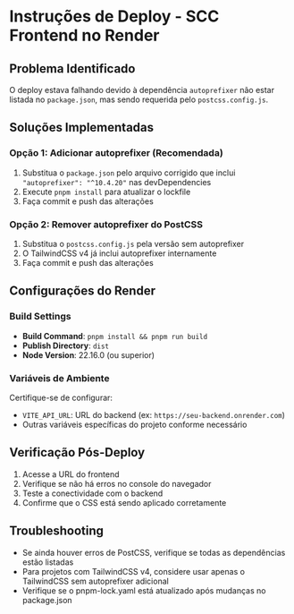 # Instruções de Deploy - SCC Frontend no Render

## Problema Identificado
O deploy estava falhando devido à dependência `autoprefixer` não estar listada no `package.json`, mas sendo requerida pelo `postcss.config.js`.

## Soluções Implementadas

### Opção 1: Adicionar autoprefixer (Recomendada)
1. Substitua o `package.json` pelo arquivo corrigido que inclui `"autoprefixer": "^10.4.20"` nas devDependencies
2. Execute `pnpm install` para atualizar o lockfile
3. Faça commit e push das alterações

### Opção 2: Remover autoprefixer do PostCSS
1. Substitua o `postcss.config.js` pela versão sem autoprefixer
2. O TailwindCSS v4 já inclui autoprefixer internamente
3. Faça commit e push das alterações

## Configurações do Render

### Build Settings
- **Build Command**: `pnpm install && pnpm run build`
- **Publish Directory**: `dist`
- **Node Version**: 22.16.0 (ou superior)

### Variáveis de Ambiente
Certifique-se de configurar:
- `VITE_API_URL`: URL do backend (ex: `https://seu-backend.onrender.com`)
- Outras variáveis específicas do projeto conforme necessário

## Verificação Pós-Deploy
1. Acesse a URL do frontend
2. Verifique se não há erros no console do navegador
3. Teste a conectividade com o backend
4. Confirme que o CSS está sendo aplicado corretamente

## Troubleshooting
- Se ainda houver erros de PostCSS, verifique se todas as dependências estão listadas
- Para projetos com TailwindCSS v4, considere usar apenas o TailwindCSS sem autoprefixer adicional
- Verifique se o pnpm-lock.yaml está atualizado após mudanças no package.json
